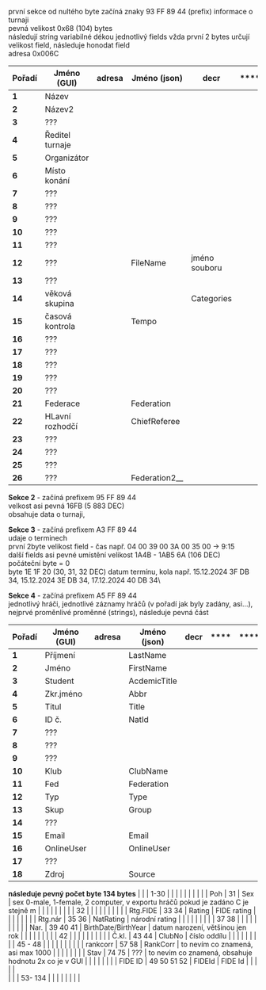 první sekce od nultého byte začíná znaky 93 FF 89 44 (prefix) informace o turnaji\
pevná velikost 0x68 (104) bytes\
následují string variabilné dékou jednotlivý fields vžda první 2 bytes určují velikost field, následuje honodat field\
adresa 0x006C 

| **Pořadí** | **Jméno (GUI)** | **adresa** | **Jméno (json)** | **decr** | **** | **** | **** | **** | **** |
|------------|-----------------|------------|------------------|------|------|------|------|------|------|
| **1**      | Název           |            |                  |      |      |      |      |      |      |
| **2**      | Název2          |            |                  |      |      |      |      |      |      |
| **3**      | ???             |            |                  |      |      |      |      |      |      |
| **4**      | Ředitel turnaje |            |                  |      |      |      |      |      |      |
| **5**      | Organizátor     |            |                  |      |      |      |      |      |      |
| **6**      | Místo konání    |            |                  |      |      |      |      |      |      |
| **7**      | ???             |            |                  |      |      |      |      |      |      |
| **8**      | ???             |            |                  |      |      |      |      |      |      |
| **9**      | ???             |            |                  |      |      |      |      |      |      |
| **10**     | ???             |            |                  |      |      |      |      |      |      |
| **11**     | ???             |            |                  |      |      |      |      |      |      |
| **12**     | ???             |            | FileName         | jméno souboru    |      |      |      |      |      |
| **13**     | ???             |            |                  |      |      |      |      |      |      |
| **14**     | věková skupina  |            |                  | Categories     |      |      |      |      |      |
| **15**     | časová kontrola |            | Tempo            |      |      |      |      |      |      |
| **16**     | ???             |            |                  |      |      |      |      |      |      |
| **17**     | ???             |            |                  |      |      |      |      |      |      |
| **18**     | ???             |            |                  |      |      |      |      |      |      |
| **19**     | ???             |            |                  |      |      |      |      |      |      |
| **20**     | ???             |            |                  |      |      |      |      |      |      |
| **21**     | Federace        |            | Federation       |      |      |      |      |      |      |
| **22**     | HLavní rozhodčí |            | ChiefReferee     |      |      |      |      |      |      |
| **23**     | ???             |            |                  |      |      |      |      |      |      |
| **24**     | ???             |            |                  |      |      |      |      |      |      |
| **25**     | ???             |            |                  |      |      |      |      |      |      |
| **26**     | ???             |            | Federation2__    |      |      |      |      |      |      |

**Sekce 2** - začíná prefixem 95 FF 89 44\
velkost asi pevná 16FB (5 883 DEC)\
obsahuje data o turnaji,

**Sekce 3** - začíná prefixem A3 FF 89 44\
udaje o terminech\
první 2byte velikost field - čas např. 04 00 39 00 3A 00 35 00 -> 9:15\
další fields asi pevné umístění velikost 1A4B - 1AB5 6A (106 DEC)\
počáteční byte = 0\
byte 1E 1F 20 (30, 31, 32 DEC) datum termínu, kola např. 15.12.2024 3F DB 34, 15.12.2024 3E DB 34, 17.12.2024 40 DB 34\

**Sekce 4** - začíná prefixem A5 FF 89 44\
jednotlivý hráči, jednotlivé záznamy hráčů (v pořadí jak byly zadány, asi...), nejprvé proměnlivé proměnné (strings), následuje pevná část

| **Pořadí** | **Jméno (GUI)** | **adresa** | **Jméno (json)** | **decr** | **** | **** | **** | **** | **** |
|------------|-----------------|------------|------------------|------|------|------|------|------|------|
| **1**      | Příjmení        |            | LastName         |      |      |      |      |      |      |
| **2**      | Jméno           |            | FirstName        |      |      |      |      |      |      |
| **3**      | Student         |            | AcdemicTitle     |      |      |      |      |      |      |
| **4**      | Zkr.jméno       |            | Abbr             |      |      |      |      |      |      |
| **5**      | Titul           |            | Title            |      |      |      |      |      |      |
| **6**      | ID č.           |            | NatId            |      |      |      |      |      |      |
| **7**      | ???             |            |                  |      |      |      |      |      |
| **8**      | ???             |            |                  |      |      |      |      |      |      |
| **9**      | ???             |            |                  |      |      |      |      |      |      |
| **10**     | Klub            |            | ClubName         |      |      |      |      |      |      |
| **11**     | Fed             |            | Federation       |      |      |      |      |      |      |
| **12**     | Typ             |            | Type             |      |      |      |      |      |      |
| **13**     | Skup            |            | Group            |      |      |      |      |      |      |
| **14**     | ???             |            |                  |      |      |      |      |      |      |
| **15**     | Email           |            | Email            |      |      |      |      |      |      |
| **16**     | OnlineUser      |            | OnlineUser       |      |      |      |      |      |      |
| **17**     | ???             |            |                  |      |      |      |      |      |      |
| **18**     | Zdroj           |            | Source           |      |      |      |      |      |      | 
**následuje pevný počet byte 134 bytes**
|            |                 | 1-30       |                  |      |      |      |      |      |      |
|            | Poh             | 31         | Sex              | sex 0-male, 1-female, 2 computer, v exportu hráčů pokud je zadáno C je stejně m |      |      |      |      |      |
|            |                 | 32         |                  |      |      |      |      |      |      |
|            | Rtg.FIDE        | 33 34      | Rating           | FIDE rating |      |      |      |      |      |
|            | Rtg.nár         | 35 36      | NatRating        | národní rating |      |      |      |      |      |
|            |                 | 37 38      |                  |      |      |      |      |      |      |
|            | Nar.            | 39 40 41   | BirthDate/BirthYear | datum narození, většinou jen rok     |      |      |      |      |      |
|            |                 | 42         |                  |      |      |      |      |      |      |
|            | Č.kl.           | 43 44      | ClubNo           | číslo oddílu |      |      |      |      |      |
|            |                 | 45 - 48    |                  |      |      |      |      |      |      |
|            | rankcorr        | 57 58      | RankCorr         | to nevím co znamená, asi max 1000 |      |      |      |      |      |
|            | Stav            | 74 75      | ???              | to nevím co znamená, obsahuje hodnotu 2x co je v GUI |      |      |      |      |      |
|            | FIDE ID         | 49 50 51 52 | FIDEId        | FIDE Id |      |      |      |      |    
|            |                 | 53- 134 |                  |      |      |      |      |      |      |
